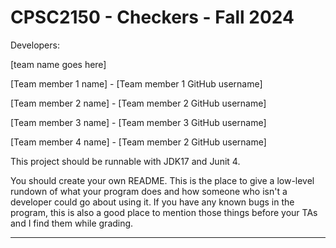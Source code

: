 # CPSC2150 - Checkers - Fall 2024

Developers:

[team name goes here]

[Team member 1 name] - [Team member 1 GitHub username]

[Team member 2 name] - [Team member 2 GitHub username]

[Team member 3 name] - [Team member 3 GitHub username]

[Team member 4 name] - [Team member 2 GitHub username]


This project should be runnable with JDK17 and Junit 4.

You should create your own README. This is the place to give a low-level rundown of what your program does and how someone who isn't a developer could go about using it. If you have any known bugs in the program, this is also a good place to mention those things before your TAs and I find them while grading.

--------------------------------------------------------
